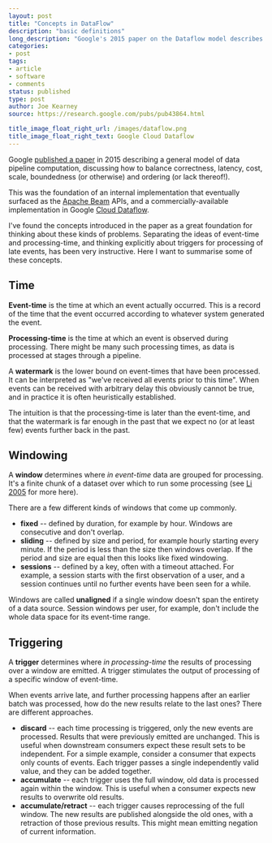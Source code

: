 ```yaml
---
layout: post
title: "Concepts in DataFlow"
description: "basic definitions"
long_description: "Google's 2015 paper on the Dataflow model describes general solutions to general data pipeline processing problems. The terms they use have been helpful to me in understanding patterns in these problems."
categories:
- post
tags:
- article
- software
- comments
status: published
type: post
author: Joe Kearney
source: https://research.google.com/pubs/pub43864.html

title_image_float_right_url: /images/dataflow.png
title_image_float_right_text: Google Cloud Dataflow
---
```


[Li 2005]: http://citeseerx.ist.psu.edu/viewdoc/download?doi=10.1.1.93.2764&rep=rep1&type=pdf
[Cloud Dataflow]: https://cloud.google.com/dataflow/
[dataflow-paper]: https://research.google.com/pubs/pub43864.html
[Apache Beam]: https://beam.apache.org/

Google [published a paper][dataflow-paper] in 2015 describing a general model of data pipeline computation, discussing how to balance correctness, latency, cost, scale, boundedness (or otherwise) and ordering (or lack thereof!).

This was the foundation of an internal implementation that eventually surfaced as the [Apache Beam] APIs, and a commercially-available implementation in Google [Cloud Dataflow].

I've found the concepts introduced in the paper as a great foundation for thinking about these kinds of problems. Separating the ideas of event-time and processing-time, and thinking explicitly about triggers for processing of late events, has been very instructive. Here I want to summarise some of these concepts.

## Time

**Event-time** is the time at which an event actually occurred. This is a record of the time that the event occurred according to whatever system generated the event.

**Processing-time** is the time at which an event is observed during processing. There might be many such processing times, as data is processed at stages through a pipeline.

A **watermark** is the lower bound on event-times that have been processed. It can be interpreted as "we've received all events prior to this time". When events can be received with arbitrary delay this obviously cannot be true, and in practice it is often heuristically established.

The intuition is that the processing-time is later than the event-time, and that the watermark is far enough in the past that we expect no (or at least few) events further back in the past.

## Windowing

A **window** determines where _in event-time_ data are grouped for processing. It's a finite chunk of a dataset over which to run some processing (see [Li 2005] for more here).

There are a few different kinds of windows that come up commonly.

* **fixed** -- defined by duration, for example by hour. Windows are consecutive and don't overlap.
* **sliding** -- defined by size and period, for example hourly starting every minute. If the period is less than the size then windows overlap. If the period and size are equal then this looks like fixed windowing.
* **sessions** -- defined by a key, often with a timeout attached. For example, a session starts with the first observation of a user, and a session continues until no further events have been seen for a while.

Windows are called **unaligned** if a single window doesn't span the entirety of a data source. Session windows per user, for example, don't include the whole data space for its event-time range.

## Triggering

A **trigger** determines where _in processing-time_ the results of processing over a window are emitted. A trigger stimulates the output of processing of a specific window of event-time.

When events arrive late, and further processing happens after an earlier batch was processed, how do the new results relate to the last ones? There are different approaches.

* **discard** -- each time processing is triggered, only the new events are processed. Results that were previously emitted are unchanged. This is useful when downstream consumers expect these result sets to be independent. For a simple example, consider a consumer that expects only counts of events. Each trigger passes a single independently valid value, and they can be added together.
* **accumulate** -- each trigger uses the full window, old data is processed again within the window. This is useful when a consumer expects new results to overwrite old results.
* **accumulate/retract** -- each trigger causes reprocessing of the full window. The new results are published alongside the old ones, with a retraction of those previous results. This might mean emitting negation of current information.
